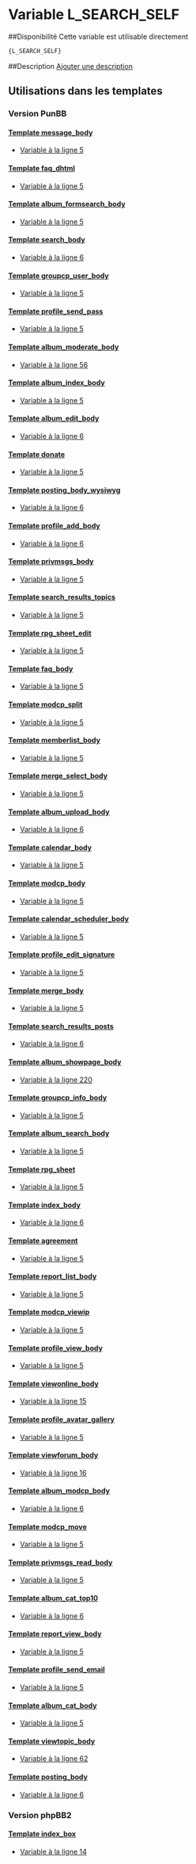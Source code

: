 # Variable L_SEARCH_SELF

##Disponibilité
Cette variable est utilisable directement

```html
{L_SEARCH_SELF}
```

##Description
[Ajouter une description](https://fa-tvars.appspot.com/var/L_SEARCH_SELF)

## Utilisations dans les templates

### Version PunBB

#### [Template message_body](punbb/message_body.md#readme)
* [Variable &agrave; la ligne 5](../punbb/message_body.tpl#L5)

#### [Template faq_dhtml](punbb/faq_dhtml.md#readme)
* [Variable &agrave; la ligne 5](../punbb/faq_dhtml.tpl#L5)

#### [Template album_formsearch_body](punbb/album_formsearch_body.md#readme)
* [Variable &agrave; la ligne 5](../punbb/album_formsearch_body.tpl#L5)

#### [Template search_body](punbb/search_body.md#readme)
* [Variable &agrave; la ligne 6](../punbb/search_body.tpl#L6)

#### [Template groupcp_user_body](punbb/groupcp_user_body.md#readme)
* [Variable &agrave; la ligne 5](../punbb/groupcp_user_body.tpl#L5)

#### [Template profile_send_pass](punbb/profile_send_pass.md#readme)
* [Variable &agrave; la ligne 5](../punbb/profile_send_pass.tpl#L5)

#### [Template album_moderate_body](punbb/album_moderate_body.md#readme)
* [Variable &agrave; la ligne 56](../punbb/album_moderate_body.tpl#L56)

#### [Template album_index_body](punbb/album_index_body.md#readme)
* [Variable &agrave; la ligne 5](../punbb/album_index_body.tpl#L5)

#### [Template album_edit_body](punbb/album_edit_body.md#readme)
* [Variable &agrave; la ligne 6](../punbb/album_edit_body.tpl#L6)

#### [Template donate](punbb/donate.md#readme)
* [Variable &agrave; la ligne 5](../punbb/donate.tpl#L5)

#### [Template posting_body_wysiwyg](punbb/posting_body_wysiwyg.md#readme)
* [Variable &agrave; la ligne 6](../punbb/posting_body_wysiwyg.tpl#L6)

#### [Template profile_add_body](punbb/profile_add_body.md#readme)
* [Variable &agrave; la ligne 6](../punbb/profile_add_body.tpl#L6)

#### [Template privmsgs_body](punbb/privmsgs_body.md#readme)
* [Variable &agrave; la ligne 5](../punbb/privmsgs_body.tpl#L5)

#### [Template search_results_topics](punbb/search_results_topics.md#readme)
* [Variable &agrave; la ligne 5](../punbb/search_results_topics.tpl#L5)

#### [Template rpg_sheet_edit](punbb/rpg_sheet_edit.md#readme)
* [Variable &agrave; la ligne 5](../punbb/rpg_sheet_edit.tpl#L5)

#### [Template faq_body](punbb/faq_body.md#readme)
* [Variable &agrave; la ligne 5](../punbb/faq_body.tpl#L5)

#### [Template modcp_split](punbb/modcp_split.md#readme)
* [Variable &agrave; la ligne 5](../punbb/modcp_split.tpl#L5)

#### [Template memberlist_body](punbb/memberlist_body.md#readme)
* [Variable &agrave; la ligne 5](../punbb/memberlist_body.tpl#L5)

#### [Template merge_select_body](punbb/merge_select_body.md#readme)
* [Variable &agrave; la ligne 5](../punbb/merge_select_body.tpl#L5)

#### [Template album_upload_body](punbb/album_upload_body.md#readme)
* [Variable &agrave; la ligne 6](../punbb/album_upload_body.tpl#L6)

#### [Template calendar_body](punbb/calendar_body.md#readme)
* [Variable &agrave; la ligne 5](../punbb/calendar_body.tpl#L5)

#### [Template modcp_body](punbb/modcp_body.md#readme)
* [Variable &agrave; la ligne 5](../punbb/modcp_body.tpl#L5)

#### [Template calendar_scheduler_body](punbb/calendar_scheduler_body.md#readme)
* [Variable &agrave; la ligne 5](../punbb/calendar_scheduler_body.tpl#L5)

#### [Template profile_edit_signature](punbb/profile_edit_signature.md#readme)
* [Variable &agrave; la ligne 5](../punbb/profile_edit_signature.tpl#L5)

#### [Template merge_body](punbb/merge_body.md#readme)
* [Variable &agrave; la ligne 5](../punbb/merge_body.tpl#L5)

#### [Template search_results_posts](punbb/search_results_posts.md#readme)
* [Variable &agrave; la ligne 6](../punbb/search_results_posts.tpl#L6)

#### [Template album_showpage_body](punbb/album_showpage_body.md#readme)
* [Variable &agrave; la ligne 220](../punbb/album_showpage_body.tpl#L220)

#### [Template groupcp_info_body](punbb/groupcp_info_body.md#readme)
* [Variable &agrave; la ligne 5](../punbb/groupcp_info_body.tpl#L5)

#### [Template album_search_body](punbb/album_search_body.md#readme)
* [Variable &agrave; la ligne 5](../punbb/album_search_body.tpl#L5)

#### [Template rpg_sheet](punbb/rpg_sheet.md#readme)
* [Variable &agrave; la ligne 5](../punbb/rpg_sheet.tpl#L5)

#### [Template index_body](punbb/index_body.md#readme)
* [Variable &agrave; la ligne 6](../punbb/index_body.tpl#L6)

#### [Template agreement](punbb/agreement.md#readme)
* [Variable &agrave; la ligne 5](../punbb/agreement.tpl#L5)

#### [Template report_list_body](punbb/report_list_body.md#readme)
* [Variable &agrave; la ligne 5](../punbb/report_list_body.tpl#L5)

#### [Template modcp_viewip](punbb/modcp_viewip.md#readme)
* [Variable &agrave; la ligne 5](../punbb/modcp_viewip.tpl#L5)

#### [Template profile_view_body](punbb/profile_view_body.md#readme)
* [Variable &agrave; la ligne 5](../punbb/profile_view_body.tpl#L5)

#### [Template viewonline_body](punbb/viewonline_body.md#readme)
* [Variable &agrave; la ligne 15](../punbb/viewonline_body.tpl#L15)

#### [Template profile_avatar_gallery](punbb/profile_avatar_gallery.md#readme)
* [Variable &agrave; la ligne 5](../punbb/profile_avatar_gallery.tpl#L5)

#### [Template viewforum_body](punbb/viewforum_body.md#readme)
* [Variable &agrave; la ligne 16](../punbb/viewforum_body.tpl#L16)

#### [Template album_modcp_body](punbb/album_modcp_body.md#readme)
* [Variable &agrave; la ligne 6](../punbb/album_modcp_body.tpl#L6)

#### [Template modcp_move](punbb/modcp_move.md#readme)
* [Variable &agrave; la ligne 5](../punbb/modcp_move.tpl#L5)

#### [Template privmsgs_read_body](punbb/privmsgs_read_body.md#readme)
* [Variable &agrave; la ligne 5](../punbb/privmsgs_read_body.tpl#L5)

#### [Template album_cat_top10](punbb/album_cat_top10.md#readme)
* [Variable &agrave; la ligne 6](../punbb/album_cat_top10.tpl#L6)

#### [Template report_view_body](punbb/report_view_body.md#readme)
* [Variable &agrave; la ligne 5](../punbb/report_view_body.tpl#L5)

#### [Template profile_send_email](punbb/profile_send_email.md#readme)
* [Variable &agrave; la ligne 5](../punbb/profile_send_email.tpl#L5)

#### [Template album_cat_body](punbb/album_cat_body.md#readme)
* [Variable &agrave; la ligne 5](../punbb/album_cat_body.tpl#L5)

#### [Template viewtopic_body](punbb/viewtopic_body.md#readme)
* [Variable &agrave; la ligne 62](../punbb/viewtopic_body.tpl#L62)

#### [Template posting_body](punbb/posting_body.md#readme)
* [Variable &agrave; la ligne 6](../punbb/posting_body.tpl#L6)

### Version phpBB2

#### [Template index_box](subsilver/index_box.md#readme)
* [Variable &agrave; la ligne 14](../subsilver/index_box.tpl#L14)
